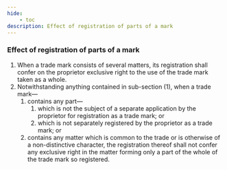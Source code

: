 ```yaml
---
hide:
    - toc
description: Effect of registration of parts of a mark
---
```


### Effect of registration of parts of a mark

1. When a trade mark consists of several matters, its registration shall confer on the proprietor exclusive right to the use of the trade mark taken as a whole.
2. Notwithstanding anything contained in sub-section (1), when a trade mark—
    1. contains any part—
        1. which is not the subject of a separate application by the proprietor for registration as a trade mark; or
        2. which is not separately registered by the proprietor as a trade mark; or
    2. contains any matter which is common to the trade or is otherwise of a non-distinctive character, the registration thereof shall not confer any exclusive right in the matter forming only a part of the whole of the trade mark so registered.
